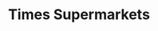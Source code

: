 ---
title: "Times Supermarkets"
url: /waipahu/times-supermarkets-farrington-highway/
shop: supermarket
---